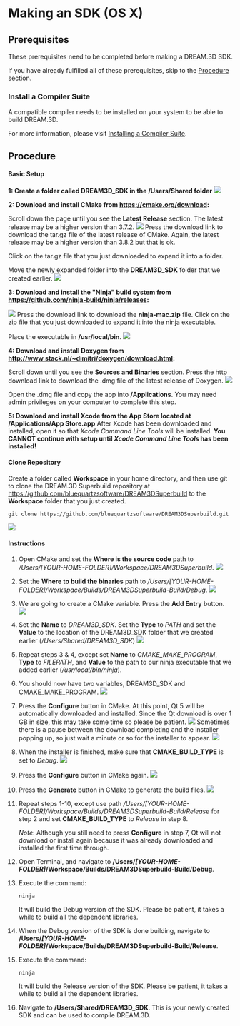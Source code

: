 # Making an SDK (OS X) #

<a name="prerequisites">

## Prerequisites ##

</a>

These prerequisites need to be completed before making a DREAM.3D SDK.

If you have already fulfilled all of these prerequisites, skip to the [Procedure](#procedure) section.

<a name="compiler_suite">

### Install a Compiler Suite ###

</a>

A compatible compiler needs to be installed on your system to be able to build DREAM.3D.

For more information, please visit [Installing a Compiler Suite](http://dream3d.bluequartz.net/binaries/Help/DREAM3D/compiler_suite.html).

## Procedure ##

#### Basic Setup ####

**1: Create a folder called DREAM3D_SDK in the /Users/Shared folder**
![](Images/OSX/create_sdk_folder.png)

**2: Download and install CMake from https://cmake.org/download:**

Scroll down the page until you see the **Latest Release** section.  The latest release may be a higher version than 3.7.2.
![](Images/OSX/cmake_download_page.png)
Press the download link to download the tar.gz file of the latest release of CMake.  Again, the latest release may be a higher version than 3.8.2 but that is ok.

Click on the tar.gz file that you just downloaded to expand it into a folder.

Move the newly expanded folder into the **DREAM3D_SDK** folder that we created earlier.
![](Images/OSX/cmake_in_sdk_folder.png)

**3: Download and install the "Ninja" build system from https://github.com/ninja-build/ninja/releases:**

![](Images/OSX/ninja_download_page.png)
Press the download link to download the **ninja-mac.zip** file.
Click on the zip file that you just downloaded to expand it into the ninja executable.

Place the executable in **/usr/local/bin**.
![](Images/OSX/ninja_placement.png)

**4: Download and install Doxygen from http://www.stack.nl/~dimitri/doxygen/download.html:**

Scroll down until you see the **Sources and Binaries** section.  Press the http download link to download the .dmg file of the latest release of Doxygen.
![](Images/OSX/doxygen_download_page.png)

Open the .dmg file and copy the app into **/Applications**. You may need admin privileges on your computer to complete this step.

**5: Download and install Xcode from the App Store located at /Applications/App Store.app**
After Xcode has been downloaded and installed, open it so that *Xcode Command Line Tools* will be installed.  **You CANNOT continue with setup until *Xcode Command Line Tools* has been installed!**

#### Clone Repository ####

Create a folder called **Workspace** in your home directory, and then use git to clone the DREAM.3D Superbuild repository at https://github.com/bluequartzsoftware/DREAM3DSuperbuild to the **Workspace** folder that you just created.

    git clone https://github.com/bluequartzsoftware/DREAM3DSuperbuild.git
    
![](Images/OSX/dream3d_superbuild_placement.png)

#### Instructions ####

1. Open CMake and set the **Where is the source code** path to */Users/[YOUR-HOME-FOLDER]/Workspace/DREAM3DSuperbuild*.
![](Images/OSX/source_code_path.png)

2. Set the **Where to build the binaries** path to */Users/[YOUR-HOME-FOLDER]/Workspace/Builds/DREAM3DSuperbuild-Build/Debug*.
![](Images/OSX/build_binaries_debug.png)

3. We are going to create a CMake variable.  Press the **Add Entry** button.
![](Images/OSX/add_entry.png)

4. Set the **Name** to *DREAM3D_SDK*.  Set the **Type** to *PATH* and set the **Value** to the location of the DREAM3D_SDK folder that we created earlier (*/Users/Shared/DREAM3D_SDK*)
![](Images/OSX/create_cmake_variable.png)

5. Repeat steps 3 & 4, except set **Name** to *CMAKE_MAKE_PROGRAM*, **Type** to *FILEPATH*, and **Value** to the path to our ninja executable that we added earlier (*/usr/local/bin/ninja*).

6. You should now have two variables, DREAM3D_SDK and CMAKE_MAKE_PROGRAM.
![](Images/OSX/cmake_before_configuration.png)

7. Press the **Configure** button in CMake. At this point, Qt 5 will be automatically downloaded and installed.  Since the Qt download is over 1 GB in size, this may take some time so please be patient.
![](Images/OSX/downloading_qt.png)
Sometimes there is a pause between the download completing and the installer popping up, so just wait a minute or so for the installer to appear.
![](Images/OSX/qt_installer.png)

8. When the installer is finished, make sure that **CMAKE_BUILD_TYPE** is set to *Debug*.
![](Images/OSX/configure_debug.png)

9. Press the **Configure** button in CMake again.
![](Images/OSX/debug_configured.png)

10. Press the **Generate** button in CMake to generate the build files.
![](Images/OSX/debug_generated.png)

11. Repeat steps 1-10, except use path */Users/[YOUR-HOME-FOLDER]/Workspace/Builds/DREAM3DSuperbuild-Build/Release* for step 2 and set **CMAKE_BUILD_TYPE** to *Release* in step 8.

    *Note*: Although you still need to press **Configure** in step 7, Qt will not download or install again because it was already downloaded and installed the first time through.

12. Open Terminal, and navigate to **/Users/*[YOUR-HOME-FOLDER]*/Workspace/Builds/DREAM3DSuperbuild-Build/Debug**.

13. Execute the command:

    `ninja`
    
    It will build the Debug version of the SDK.  Please be patient, it takes a while to build all the dependent libraries.

14. When the Debug version of the SDK is done building, navigate to **/Users/*[YOUR-HOME-FOLDER]*/Workspace/Builds/DREAM3DSuperbuild-Build/Release**.

15. Execute the command:

    `ninja`
    
    It will build the Release version of the SDK.  Please be patient, it takes a while to build all the dependent libraries.

16. Navigate to **/Users/Shared/DREAM3D_SDK**. This is your newly created SDK and can be used to compile DREAM.3D.

